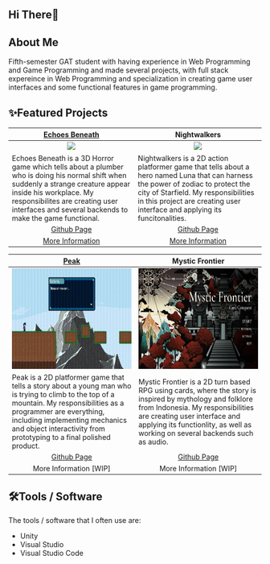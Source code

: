 ## Hi There👋

## About Me

Fifth-semester GAT student with having experience in Web Programming and Game Programming and made several projects, with full stack expereince in Web Programming and specialization in creating game user interfaces and some functional features in game programming.

## ✨Featured Projects

<table>
    <tr>
      <th width="500px" align="center"> <a href="https://xviig.itch.io/echoes-beneath">Echoes Beneath</th>
      <th width="500px" align="center"> Nightwalkers</th>
    </tr>
  <tbody>
  <tr width="500px" align="center">
    <td><img src="https://github.com/user-attachments/assets/2be270e9-a073-4033-9f04-e94828dda4e4" height="200px"></td>
    <td><img src="https://github.com/user-attachments/assets/9f838ca6-e88c-4a05-8dc5-2ea093b00a41" height="200px"></td>
  </tr>
  <tr width="500px">
    <td>Echoes Beneath is a 3D Horror game which tells about a plumber who is doing his normal shift when suddenly a strange creature appear inside his workplace. My responsibilites are creating user interfaces and several backends to make the game functional.</td>
    <td>Nightwalkers is a 2D action platformer game that tells about a hero named Luna that can harness the power of zodiac to protect the city of Starfield. My responsibilities in this project are creating user interface and applying its funcitonalities.</td>
  </tr>
  <tr width="500px" align="center">
    <td><a href="https://github.com/Redacted-Studio/HorrorGame">Github Page</td>
    <td><a href="https://github.com/817r/LegionGoJam">Github Page</td>
  </tr>
  <tr width="500px" align="center">
    <td><a href="https://github.com/Redacted-Studio/Echoes_Beneath/blob/main/README.md">More Information</td>
    <td><a href="https://github.com/817r/LegionGoJam/blob/main/README.md">More Information</td>
  </tr>
</tbody>
</table>
<table>
  <tr>
    <th width="500px"> <a href="https://bgdc.itch.io/peak">Peak</th>
    <th width="500px"> Mystic Frontier</th>
  </tr>
<tbody>
  <tr width="500px" align="center">
    <td><img src="https://github.com/paundra0217/paundra0217/blob/main/images/Peak%202024-09-18%2022-07-35.gif" height="200px"></td>
    <td><img src="https://github.com/paundra0217/paundra0217/blob/main/images/image.png?raw=true" height="200px"></td>
  </tr>
  <tr width="500px">
      <td>Peak is a 2D platformer game that tells a story about a young man who is trying to climb to the top of a mountain. My responsibilities as a programmer are everything, including implementing mechanics and object interactivity from prototyping to a final polished product.</td>
      <td>Mystic Frontier is a 2D turn based RPG using cards, where the story is inspired by mythology and folklore from Indonesia. My responsibilities are creating user interface and applying its functionlity, as well as working on several backends such as audio.</td>
  </tr>
  <tr width="500px" align="center">
    <td><a href="https://github.com/paundra0217/TG7T6">Github Page</td>
    <td><a href="https://github.com/Redacted-Studio/Mystic_Frontier">Github Page</td>
  </tr>
  <tr width="500px" align="center">
    <td>More Information [WIP]</td>
    <td>More Information [WIP]</td>
  </tr>
  </tbody>
</table>

## 🛠️Tools / Software

The tools / software that I often use are:

- Unity
- Visual Studio
- Visual Studio Code

<!--
**paundra0217/paundra0217** is a ✨ _special_ ✨ repository because its `README.md` (this file) appears on your GitHub profile.

Here are some ideas to get you started:

- 🔭 I’m currently working on ...
- 🌱 I’m currently learning ...
- 👯 I’m looking to collaborate on ...
- 🤔 I’m looking for help with ...
- 💬 Ask me about ...
- 📫 How to reach me: ...
- 😄 Pronouns: ...
- ⚡ Fun fact: ...
-->
